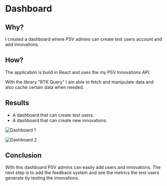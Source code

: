 # Dashboard

## Why?

I created a dashboard where PSV admins can create test users account and add innovations.

## How?

The application is build in React and uses the my PSV Innovations API.

With the library "RTK Query" I am able to fetch and manipulate data and also cache certain data when needed.

## Results

- A dashboard that can create test users.
- A dashboard that can create new innovations.

![Dashboard 1](/img/dashboard/dashboard-1.png)

![Dashboard 2](/img/dashboard/dashboard-2.png)

## Conclusion

With this dashboard PSV admins can easily add users and innovations. The next step is to add the feedback system and see the metrics the test users generate by testing the innovations.
